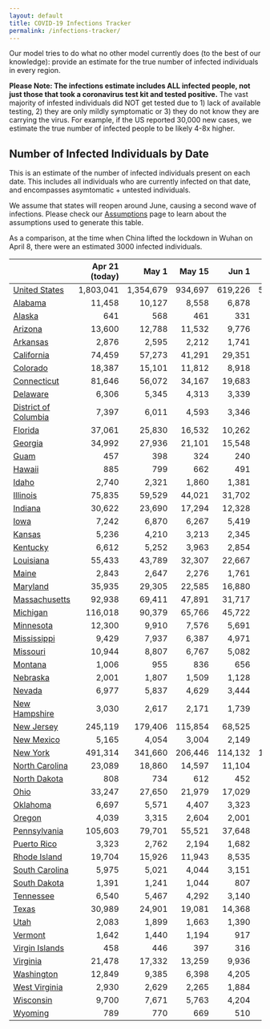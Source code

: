 ```yaml
---
layout: default
title: COVID-19 Infections Tracker
permalink: /infections-tracker/
---
```


Our model tries to do what no other model currently does (to the best of our knowledge): provide an estimate for the true number of infected individuals in every region.

**Please Note: The infections estimate includes ALL infected people, not just those that took a coronavirus test kit and tested positive.** The vast majority of infested individuals did NOT get tested due to 1) lack of available testing, 2) they are only mildly symptomatic or 3) they do not know they are carrying the virus. For example, if the US reported 30,000 new cases, we estimate the true number of infected people to be likely 4-8x higher.

## Number of Infected Individuals by Date
This is an estimate of the number of infected individuals present on each date. This includes all individuals who are currently infected on that date, and encompasses asymtomatic + untested individuals.

We assume that states will reopen around June, causing a second wave of infections. Please check our [Assumptions](/about#assumptions) page to learn about the assumptions used to generate this table.

As a comparison, at the time when China lifted the lockdown in Wuhan on April 8, there were an estimated 3000 infected individuals.

|                                |   Apr 21 (today) |     May 1 |   May 15 |   Jun 1 |   Jun 15 |   Jul 1 |   Jul 15 |     Aug 1 |
|--------------------------------|-----------------:|----------:|---------:|--------:|---------:|--------:|---------:|----------:|
| [United States](/us)           |        1,803,041 | 1,354,679 |  934,697 | 619,226 |  576,530 | 672,724 |  854,366 | 1,232,092 |
| [Alabama](/us-al)              |           11,458 |    10,127 |    8,558 |   6,878 |    7,397 |   9,549 |   12,915 |    20,247 |
| [Alaska](/us-ak)               |              641 |       568 |      461 |     331 |      326 |     279 |      223 |       193 |
| [Arizona](/us-az)              |           13,600 |    12,788 |   11,532 |   9,776 |    8,581 |   8,278 |    8,825 |    10,508 |
| [Arkansas](/us-ar)             |            2,876 |     2,595 |    2,212 |   1,741 |    1,632 |   1,659 |    1,777 |     2,149 |
| [California](/us-ca)           |           74,459 |    57,273 |   41,291 |  29,351 |   28,382 |  35,386 |   48,645 |    77,871 |
| [Colorado](/us-co)             |           18,387 |    15,101 |   11,812 |   8,918 |    9,012 |  11,153 |   14,838 |    22,674 |
| [Connecticut](/us-ct)          |           81,646 |    56,072 |   34,167 |  19,683 |   16,338 |  16,749 |   18,870 |    23,328 |
| [Delaware](/us-de)             |            6,306 |     5,345 |    4,313 |   3,339 |    3,405 |   4,165 |    5,361 |     7,756 |
| [District of Columbia](/us-dc) |            7,397 |     6,011 |    4,593 |   3,346 |    3,228 |   3,704 |    4,498 |     6,022 |
| [Florida](/us-fl)              |           37,061 |    25,830 |   16,532 |  10,262 |    8,142 |   7,685 |    8,272 |     9,985 |
| [Georgia](/us-ga)              |           34,992 |    27,936 |   21,101 |  15,548 |   15,196 |  18,681 |   25,062 |    38,683 |
| [Guam](/us-gu)                 |              457 |       398 |      324 |     240 |      233 |     237 |      248 |       290 |
| [Hawaii](/us-hi)               |              885 |       799 |      662 |     491 |      447 |     382 |      309 |       269 |
| [Idaho](/us-id)                |            2,740 |     2,321 |    1,860 |   1,381 |    1,328 |   1,363 |    1,442 |     1,720 |
| [Illinois](/us-il)             |           75,835 |    59,529 |   44,021 |  31,702 |   30,541 |  36,757 |   48,044 |    71,314 |
| [Indiana](/us-in)              |           30,622 |    23,690 |   17,294 |  12,328 |   12,092 |  14,778 |   19,497 |    29,421 |
| [Iowa](/us-ia)                 |            7,242 |     6,870 |    6,267 |   5,419 |    5,779 |   7,383 |    9,992 |    15,612 |
| [Kansas](/us-ks)               |            5,236 |     4,210 |    3,213 |   2,345 |    2,477 |   3,184 |    4,342 |     6,929 |
| [Kentucky](/us-ky)             |            6,612 |     5,252 |    3,963 |   2,854 |    2,503 |   2,452 |    2,626 |     3,164 |
| [Louisiana](/us-la)            |           55,433 |    43,789 |   32,307 |  22,667 |   21,165 |  23,670 |   28,473 |    37,846 |
| [Maine](/us-me)                |            2,843 |     2,647 |    2,276 |   1,761 |    1,742 |   1,817 |    1,914 |     2,263 |
| [Maryland](/us-md)             |           35,935 |    29,305 |   22,585 |  16,880 |   16,405 |  19,783 |   25,831 |    38,168 |
| [Massachusetts](/us-ma)        |           92,938 |    69,411 |   47,891 |  31,717 |   28,939 |  32,302 |   38,816 |    51,483 |
| [Michigan](/us-mi)             |          116,018 |    90,379 |   65,766 |  45,722 |   42,892 |  48,568 |   58,983 |    79,385 |
| [Minnesota](/us-mn)            |           12,300 |     9,910 |    7,576 |   5,691 |    5,724 |   7,227 |    9,877 |    15,682 |
| [Mississippi](/us-ms)          |            9,429 |     7,937 |    6,387 |   4,971 |    5,083 |   6,374 |    8,558 |    13,244 |
| [Missouri](/us-mo)             |           10,944 |     8,807 |    6,767 |   5,082 |    5,216 |   6,650 |    9,088 |    14,483 |
| [Montana](/us-mt)              |            1,006 |       955 |      836 |     656 |      654 |     689 |      734 |       882 |
| [Nebraska](/us-ne)             |            2,001 |     1,807 |    1,509 |   1,128 |      977 |     803 |      649 |       565 |
| [Nevada](/us-nv)               |            6,977 |     5,837 |    4,629 |   3,444 |    3,054 |   2,970 |    3,132 |     3,698 |
| [New Hampshire](/us-nh)        |            3,030 |     2,617 |    2,171 |   1,739 |    1,824 |   2,332 |    3,167 |     4,988 |
| [New Jersey](/us-nj)           |          245,119 |   179,406 |  115,854 |  68,525 |   53,438 |  50,775 |   54,062 |    61,909 |
| [New Mexico](/us-nm)           |            5,165 |     4,054 |    3,004 |   2,149 |    1,844 |   1,797 |    1,916 |     2,289 |
| [New York](/us-ny)             |          491,314 |   341,660 |  206,446 | 114,132 |  105,163 | 129,298 |  169,272 |   244,383 |
| [North Carolina](/us-nc)       |           23,089 |    18,860 |   14,597 |  11,104 |   11,230 |  14,221 |   19,432 |    30,831 |
| [North Dakota](/us-nd)         |              808 |       734 |      612 |     452 |      410 |     344 |      275 |       238 |
| [Ohio](/us-oh)                 |           33,247 |    27,650 |   21,979 |  17,029 |   17,269 |  21,687 |   29,342 |    45,879 |
| [Oklahoma](/us-ok)             |            6,697 |     5,571 |    4,407 |   3,323 |    3,585 |   4,660 |    6,337 |    10,072 |
| [Oregon](/us-or)               |            4,039 |     3,315 |    2,604 |   2,001 |    2,057 |   2,634 |    3,643 |     5,908 |
| [Pennsylvania](/us-pa)         |          105,603 |    79,701 |   55,521 |  37,648 |   35,013 |  41,292 |   53,161 |    77,074 |
| [Puerto Rico](/us-pr)          |            3,323 |     2,762 |    2,194 |   1,682 |    1,785 |   2,325 |    3,212 |     5,220 |
| [Rhode Island](/us-ri)         |           19,704 |    15,926 |   11,943 |   8,535 |    7,962 |   8,816 |   10,296 |    12,960 |
| [South Carolina](/us-sc)       |            5,975 |     5,021 |    4,044 |   3,151 |    3,295 |   4,231 |    5,816 |     9,361 |
| [South Dakota](/us-sd)         |            1,391 |     1,241 |    1,044 |     807 |      736 |     723 |      770 |       923 |
| [Tennessee](/us-tn)            |            6,540 |     5,467 |    4,292 |   3,140 |    3,566 |   4,772 |    6,534 |    10,556 |
| [Texas](/us-tx)                |           30,989 |    24,901 |   19,081 |  14,368 |   14,530 |  18,483 |   25,531 |    41,326 |
| [Utah](/us-ut)                 |            2,083 |     1,899 |    1,663 |   1,390 |    1,502 |   1,959 |    2,712 |     4,416 |
| [Vermont](/us-vt)              |            1,642 |     1,440 |    1,194 |     917 |      836 |     825 |      868 |     1,023 |
| [Virgin Islands](/us-vi)       |              458 |       446 |      397 |     316 |      370 |     496 |      655 |       984 |
| [Virginia](/us-va)             |           21,478 |    17,332 |   13,259 |   9,936 |    9,807 |  12,222 |   16,646 |    26,260 |
| [Washington](/us-wa)           |           12,849 |     9,385 |    6,398 |   4,205 |    4,190 |   5,250 |    7,140 |    11,349 |
| [West Virginia](/us-wv)        |            2,930 |     2,629 |    2,265 |   1,884 |    2,005 |   2,596 |    3,564 |     5,706 |
| [Wisconsin](/us-wi)            |            9,700 |     7,671 |    5,763 |   4,204 |    4,344 |   5,557 |    7,596 |    12,137 |
| [Wyoming](/us-wy)              |              789 |       770 |      669 |     510 |      494 |     448 |      362 |       309 |
